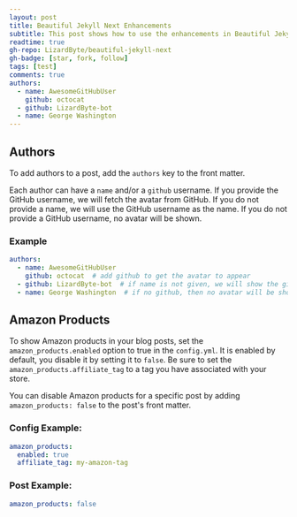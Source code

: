 ```yaml
---
layout: post
title: Beautiful Jekyll Next Enhancements
subtitle: This post shows how to use the enhancements in Beautiful Jekyll Next
readtime: true
gh-repo: LizardByte/beautiful-jekyll-next
gh-badge: [star, fork, follow]
tags: [test]
comments: true
authors:
  - name: AwesomeGitHubUser
    github: octocat
  - github: LizardByte-bot
  - name: George Washington
---
```


## Authors

To add authors to a post, add the `authors` key to the front matter.

Each author can have a `name` and/or a `github` username. If you provide the GitHub username, we will fetch the avatar
from GitHub. If you do not provide a name, we will use the GitHub username as the name. If you do not provide a
GitHub username, no avatar will be shown.

### Example

```yaml
authors:
  - name: AwesomeGitHubUser
    github: octocat  # add github to get the avatar to appear
  - github: LizardByte-bot  # if name is not given, we will show the github name
  - name: George Washington  # if no github, then no avatar will be shown
```

## Amazon Products

To show Amazon products in your blog posts, set the `amazon_products.enabled` option to true in the `config.yml`.
It is enabled by default, you disable it by setting it to `false`. Be sure to set the `amazon_products.affiliate_tag`
to a tag you have associated with your store.

You can disable Amazon products for a specific post by adding `amazon_products: false` to the post's front matter.

### Config Example:

```yaml
amazon_products:
  enabled: true
  affiliate_tag: my-amazon-tag 
```

### Post Example:

```yaml
amazon_products: false
```
